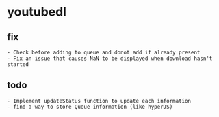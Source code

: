 # youtubedl 

## fix
    - Check before adding to queue and donot add if already present
    - Fix an issue that causes NaN to be displayed when download hasn't started

## todo
    - Implement updateStatus function to update each information
    - find a way to store Queue information (like hyperJS)